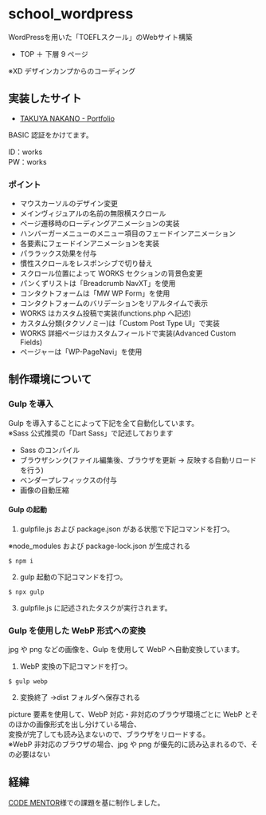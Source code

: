 # school_wordpress
WordPressを用いた「TOEFLスクール」のWebサイト構築

- TOP ＋ 下層 9 ページ<br>

※XD デザインカンプからのコーディング

## 実装したサイト

- [TAKUYA NAKANO - Portfolio](https://works06.k-watanabe39.com/)

BASIC 認証をかけてます。

ID：works<br>
PW：works

### ポイント

- マウスカーソルのデザイン変更
- メインヴィジュアルの名前の無限横スクロール
- ページ遷移時のローディングアニメーションの実装
- ハンバーガーメニューのメニュー項目のフェードインアニメーション
- 各要素にフェードインアニメーションを実装
- パララックス効果を付与
- 慣性スクロールをレスポンシブで切り替え
- スクロール位置によって WORKS セクションの背景色変更
- パンくずリストは「Breadcrumb NavXT」を使用
- コンタクトフォームは「MW WP Form」を使用
- コンタクトフォームのバリデーションをリアルタイムで表示
- WORKS はカスタム投稿で実装(functions.php へ記述)
- カスタム分類(タクソノミー)は「Custom Post Type UI」で実装
- WORKS 詳細ページはカスタムフィールドで実装(Advanced Custom Fields)
- ページャーは「WP-PageNavi」を使用

## 制作環境について

### Gulp を導入

Gulp を導入することによって下記を全て自動化しています。<br>
※Sass 公式推奨の「Dart Sass」で記述しております

- Sass のコンパイル
- ブラウザシンク(ファイル編集後、ブラウザを更新 → 反映する自動リロードを行う)
- ベンダープレフィックスの付与
- 画像の自動圧縮

#### Gulp の起動

1. gulpfile.js および package.json がある状態で下記コマンドを打つ。

※node_modules および package-lock.json が生成される

```
$ npm i
```

2. gulp 起動の下記コマンドを打つ。

```
$ npx gulp
```

3. gulpfile.js に記述されたタスクが実行されます。

### Gulp を使用した WebP 形式への変換

jpg や png などの画像を、Gulp を使用して WebP へ自動変換しています。

1. WebP 変換の下記コマンドを打つ。

```
$ gulp webp
```

2. 変換終了 →dist フォルダへ保存される

picture 要素を使用して、WebP 対応・非対応のブラウザ環境ごとに WebP とそのほかの画像形式を出し分けている場合、<br>
変換が完了しても読み込まないので、ブラウザをリロードする。<br>
※WebP 非対応のブラウザの場合、jpg や png が優先的に読み込まれるので、その必要はない

## 経緯

[CODE MENTOR](https://codementor.arutega.jp/)様での課題を基に制作しました。
